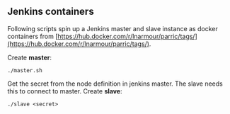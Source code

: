 ## Jenkins containers ## 

Following scripts spin up a Jenkins master and slave instance as docker containers from [https://hub.docker.com/r/lnarmour/parric/tags/](https://hub.docker.com/r/lnarmour/parric/tags/).

Create **master**:
```
./master.sh
```

Get the secret from the node definition in jenkins master. The slave needs this
to connect to master. Create **slave**:
```
./slave <secret>
```

